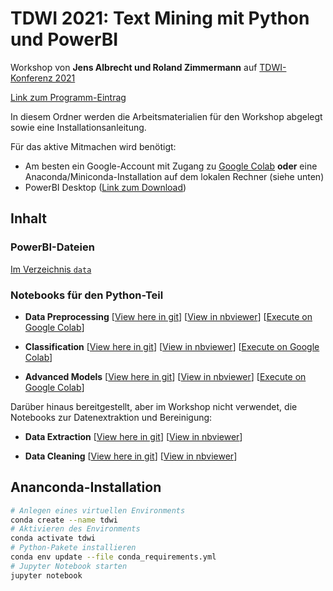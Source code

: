 # TDWI 2021: Text Mining mit Python und PowerBI

Workshop von **Jens Albrecht und Roland Zimmermann** auf [TDWI-Konferenz 2021](https://www.tdwi-konferenz.de/tdwi-2021/programm/konferenzprogramm.html#item-2976)

[Link zum Programm-Eintrag](https://www.tdwi-konferenz.de/tdwi-2021/startpage/program/conference-program/track/workshop-6.html)

In diesem Ordner werden die Arbeitsmaterialien für den Workshop abgelegt sowie eine Installationsanleitung.

Für das aktive Mitmachen wird benötigt:

  - Am besten ein Google-Account mit Zugang zu [Google Colab](http://colab.research.google.com/) **oder** eine Anaconda/Miniconda-Installation auf dem lokalen Rechner (siehe unten)
  - PowerBI Desktop ([Link zum Download](https://powerbi.microsoft.com/de-de/downloads/))

## Inhalt

### PowerBI-Dateien

[Im Verzeichnis `data`](data)

### Notebooks für den Python-Teil

  * **Data Preprocessing** 
  [[View here in git](notebooks/Data_Preprocessing.ipynb)] 
  [[View in nbviewer](https://nbviewer.ipython.org/github/blueprints-for-text-analytics-python/blueprints-text/blob/master/notebooks/Data_Preprocessing.ipynb)] 
  [[Execute on Google Colab](https://colab.research.google.com/github/jsalbr/tdwi-2021-text-mining/blob/master/notebooks/Data_Preprocessing.ipynb)]

  * **Classification** 
  [[View here in git](notebooks/Classification.ipynb)] 
  [[View in nbviewer](https://nbviewer.ipython.org/github/blueprints-for-text-analytics-python/blueprints-text/blob/master/notebooks/Classification.ipynb)] 
  [[Execute on Google Colab](https://colab.research.google.com/github/jsalbr/tdwi-2021-text-mining/blob/master/notebooks/Classification.ipynb)]

  * **Advanced Models** 
  [[View here in git](notebooks/Advanced.ipynb)] 
  [[View in nbviewer](https://nbviewer.ipython.org/github/blueprints-for-text-analytics-python/blueprints-text/blob/master/notebooks/Advanced.ipynb)] 
  [[Execute on Google Colab](https://colab.research.google.com/github/jsalbr/tdwi-2021-text-mining/blob/master/notebooks/Advanced.ipynb)]


Darüber hinaus bereitgestellt, aber im Workshop nicht verwendet, die Notebooks zur Datenextraktion und Bereinigung:

  * **Data Extraction**
  [[View here in git](notebooks/Data_Extraction_Reddit.ipynb)] 
  [[View in nbviewer](https://nbviewer.ipython.org/github/blueprints-for-text-analytics-python/blueprints-text/blob/master/notebooks/Data_Extraction_Reddit.ipynb)] 

  * **Data Cleaning**
  [[View here in git](notebooks/Data_Cleaning_Reddit.ipynb)] 
  [[View in nbviewer](https://nbviewer.ipython.org/github/blueprints-for-text-analytics-python/blueprints-text/blob/master/notebooks/Data_Cleaning.ipynb)] 


## Ananconda-Installation

```sh
# Anlegen eines virtuellen Environments
conda create --name tdwi
# Aktivieren des Environments
conda activate tdwi
# Python-Pakete installieren
conda env update --file conda_requirements.yml
# Jupyter Notebook starten
jupyter notebook
```

